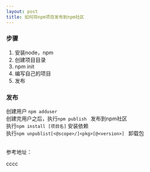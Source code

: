 ```yaml
---
layout: post
title: 如何将npm项目发布到npm社区
---
```


### 步骤
1. 安装node，npm  <br>	
2. 创建项目目录  <br>
3. npm init   <br>
4. 编写自己的项目<br>
5. 发布<br>

### 发布

创建用户 `npm adduser`  <br>
创建完用户之后，执行`npm publish ` 发布到npm社区 <br>
执行`npm install [项目名]` 安装依赖  <br>
执行`npm unpublist[<@scope>/]<pkg>[@<version>] ` 卸载包 <br>


<br>
参考地址：<https://docs.npmjs.com/cli>


cccc